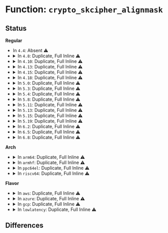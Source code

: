 # Function: <code>crypto_skcipher_alignmask</code>

## Status
<b>Regular</b>
<ul>
<li>
In <code>4.4</code>: Absent ⚠️
</li>
<li>
<details>
<summary>In <code>4.8</code>: Duplicate, Full Inline ⚠️</summary>

**Collision:** Static Duplication

**Inline:** Full

**Transformation:** False

**Instances:**

```
In crypto/cts.c (ffffffff813e7dc5)
Location: include/crypto/skcipher.h:325
Inline: True
Inline callers:
  - crypto/cts.c:crypto_cts_init_tfm
  - crypto/cts.c:crypto_cts_decrypt
  - crypto/cts.c:cts_cbc_decrypt
```
```
In crypto/ctr.c (ffffffff813e8cd5)
Location: include/crypto/skcipher.h:325
Inline: True
Inline callers:
  - crypto/ctr.c:crypto_rfc3686_init_tfm
  - crypto/ctr.c:crypto_rfc3686_crypt
```
```
In crypto/drbg.c (ffffffff813eed95)
Location: include/crypto/skcipher.h:325
Inline: True
Inline callers:
  - crypto/drbg.c:drbg_init_sym_kernel
```
</details>
</li>
<li>
<details>
<summary>In <code>4.10</code>: Duplicate, Full Inline ⚠️</summary>

**Collision:** Static Duplication

**Inline:** Full

**Transformation:** False

**Instances:**

```
In crypto/skcipher.c (ffffffff813f6aa9)
Location: include/crypto/skcipher.h:325
Inline: True
Inline callers:
  - crypto/skcipher.c:skcipher_walk_skcipher
```
```
In crypto/cts.c (ffffffff81400bf5)
Location: include/crypto/skcipher.h:325
Inline: True
Inline callers:
  - crypto/cts.c:crypto_cts_init_tfm
  - crypto/cts.c:crypto_cts_decrypt
  - crypto/cts.c:cts_cbc_decrypt
```
```
In crypto/ctr.c (ffffffff814022e5)
Location: include/crypto/skcipher.h:325
Inline: True
Inline callers:
  - crypto/ctr.c:crypto_rfc3686_init_tfm
  - crypto/ctr.c:crypto_rfc3686_crypt
```
```
In crypto/drbg.c (ffffffff814085db)
Location: include/crypto/skcipher.h:325
Inline: True
Inline callers:
  - crypto/drbg.c:drbg_init_sym_kernel
```
</details>
</li>
<li>
<details>
<summary>In <code>4.13</code>: Duplicate, Full Inline ⚠️</summary>

**Collision:** Static Duplication

**Inline:** Full

**Transformation:** False

**Instances:**

```
In crypto/skcipher.c (ffffffff81402e86)
Location: include/crypto/skcipher.h:359
Inline: True
Inline callers:
  - crypto/skcipher.c:skcipher_walk_skcipher
```
```
In crypto/cts.c (ffffffff8140dba5)
Location: include/crypto/skcipher.h:359
Inline: True
Inline callers:
  - crypto/cts.c:crypto_cts_init_tfm
  - crypto/cts.c:crypto_cts_decrypt
  - crypto/cts.c:cts_cbc_decrypt
```
```
In crypto/ctr.c (ffffffff8140f405)
Location: include/crypto/skcipher.h:359
Inline: True
Inline callers:
  - crypto/ctr.c:crypto_rfc3686_init_tfm
  - crypto/ctr.c:crypto_rfc3686_crypt
```
```
In crypto/drbg.c (ffffffff81415ccb)
Location: include/crypto/skcipher.h:359
Inline: True
Inline callers:
  - crypto/drbg.c:drbg_init_sym_kernel
```
</details>
</li>
<li>
<details>
<summary>In <code>4.15</code>: Duplicate, Full Inline ⚠️</summary>

**Collision:** Static Duplication

**Inline:** Full

**Transformation:** False

**Instances:**

```
In crypto/skcipher.c (ffffffff8142b4f5)
Location: include/crypto/skcipher.h:359
Inline: True
Inline callers:
  - crypto/skcipher.c:skcipher_walk_skcipher
```
```
In crypto/cts.c (ffffffff81436645)
Location: include/crypto/skcipher.h:359
Inline: True
Inline callers:
  - crypto/cts.c:crypto_cts_init_tfm
  - crypto/cts.c:crypto_cts_decrypt
  - crypto/cts.c:cts_cbc_decrypt
```
```
In crypto/ctr.c (ffffffff81437e15)
Location: include/crypto/skcipher.h:359
Inline: True
Inline callers:
  - crypto/ctr.c:crypto_rfc3686_init_tfm
  - crypto/ctr.c:crypto_rfc3686_crypt
```
```
In crypto/drbg.c (ffffffff814404a3)
Location: include/crypto/skcipher.h:359
Inline: True
Inline callers:
  - crypto/drbg.c:drbg_init_sym_kernel
```
</details>
</li>
<li>
<details>
<summary>In <code>4.18</code>: Duplicate, Full Inline ⚠️</summary>

**Collision:** Static Duplication

**Inline:** Full

**Transformation:** False

**Instances:**

```
In crypto/skcipher.c (ffffffff8145d3ba)
Location: include/crypto/skcipher.h:359
Inline: True
Inline callers:
  - crypto/skcipher.c:skcipher_setkey
  - crypto/skcipher.c:skcipher_walk_skcipher
```
```
In crypto/cts.c (ffffffff814691bd)
Location: include/crypto/skcipher.h:359
Inline: True
Inline callers:
  - crypto/cts.c:crypto_cts_init_tfm
  - crypto/cts.c:crypto_cts_decrypt
  - crypto/cts.c:cts_cbc_decrypt
```
```
In crypto/ctr.c (ffffffff8146a77d)
Location: include/crypto/skcipher.h:359
Inline: True
Inline callers:
  - crypto/ctr.c:crypto_rfc3686_init_tfm
  - crypto/ctr.c:crypto_rfc3686_crypt
```
```
In crypto/drbg.c (ffffffff81473383)
Location: include/crypto/skcipher.h:359
Inline: True
Inline callers:
  - crypto/drbg.c:drbg_init_sym_kernel
```
</details>
</li>
<li>
<details>
<summary>In <code>5.0</code>: Duplicate, Full Inline ⚠️</summary>

**Collision:** Static Duplication

**Inline:** Full

**Transformation:** False

**Instances:**

```
In crypto/skcipher.c (ffffffff8147ac3a)
Location: include/crypto/skcipher.h:378
Inline: True
Inline callers:
  - crypto/skcipher.c:skcipher_setkey
  - crypto/skcipher.c:skcipher_walk_skcipher
```
```
In crypto/cts.c (ffffffff81486b8d)
Location: include/crypto/skcipher.h:378
Inline: True
Inline callers:
  - crypto/cts.c:crypto_cts_init_tfm
  - crypto/cts.c:crypto_cts_decrypt
  - crypto/cts.c:cts_cbc_decrypt
```
```
In crypto/ctr.c (ffffffff81487fdd)
Location: include/crypto/skcipher.h:378
Inline: True
Inline callers:
  - crypto/ctr.c:crypto_rfc3686_init_tfm
  - crypto/ctr.c:crypto_rfc3686_crypt
```
```
In crypto/drbg.c (ffffffff8148f8fa)
Location: include/crypto/skcipher.h:378
Inline: True
Inline callers:
  - crypto/drbg.c:drbg_init_sym_kernel
```
</details>
</li>
<li>
<details>
<summary>In <code>5.3</code>: Duplicate, Full Inline ⚠️</summary>

**Collision:** Static Duplication

**Inline:** Full

**Transformation:** False

**Instances:**

```
In crypto/skcipher.c (ffffffff814a9bcd)
Location: include/crypto/skcipher.h:313
Inline: True
Inline callers:
  - crypto/skcipher.c:skcipher_setkey
  - crypto/skcipher.c:skcipher_walk_skcipher
```
```
In crypto/cts.c (ffffffff814b4cad)
Location: include/crypto/skcipher.h:313
Inline: True
Inline callers:
  - crypto/cts.c:crypto_cts_init_tfm
  - crypto/cts.c:crypto_cts_decrypt
  - crypto/cts.c:cts_cbc_decrypt
```
```
In crypto/ctr.c (ffffffff814b5bad)
Location: include/crypto/skcipher.h:313
Inline: True
Inline callers:
  - crypto/ctr.c:crypto_rfc3686_init_tfm
  - crypto/ctr.c:crypto_rfc3686_crypt
```
```
In crypto/drbg.c (ffffffff814be28f)
Location: include/crypto/skcipher.h:313
Inline: True
Inline callers:
  - crypto/drbg.c:drbg_init_sym_kernel
```
</details>
</li>
<li>
<details>
<summary>In <code>5.4</code>: Duplicate, Full Inline ⚠️</summary>

**Collision:** Static Duplication

**Inline:** Full

**Transformation:** False

**Instances:**

```
In crypto/skcipher.c (ffffffff814c48bd)
Location: include/crypto/skcipher.h:343
Inline: True
Inline callers:
  - crypto/skcipher.c:skcipher_setkey
  - crypto/skcipher.c:skcipher_walk_skcipher
```
```
In crypto/cts.c (ffffffff814cd77d)
Location: include/crypto/skcipher.h:343
Inline: True
Inline callers:
  - crypto/cts.c:crypto_cts_init_tfm
  - crypto/cts.c:crypto_cts_decrypt
  - crypto/cts.c:cts_cbc_decrypt
```
```
In crypto/ctr.c (ffffffff814cedad)
Location: include/crypto/skcipher.h:343
Inline: True
Inline callers:
  - crypto/ctr.c:crypto_rfc3686_init_tfm
  - crypto/ctr.c:crypto_rfc3686_crypt
```
```
In crypto/drbg.c (ffffffff814d70df)
Location: include/crypto/skcipher.h:343
Inline: True
Inline callers:
  - crypto/drbg.c:drbg_init_sym_kernel
```
</details>
</li>
<li>
<details>
<summary>In <code>5.8</code>: Duplicate, Full Inline ⚠️</summary>

**Collision:** Static Duplication

**Inline:** Full

**Transformation:** False

**Instances:**

```
In crypto/skcipher.c (ffffffff81522909)
Location: include/crypto/skcipher.h:305
Inline: True
Inline callers:
  - crypto/skcipher.c:crypto_skcipher_setkey
  - crypto/skcipher.c:skcipher_setkey_unaligned
  - crypto/skcipher.c:skcipher_walk_async
  - crypto/skcipher.c:skcipher_walk_virt
```
```
In crypto/cts.c (ffffffff8152cb9d)
Location: include/crypto/skcipher.h:305
Inline: True
Inline callers:
  - crypto/cts.c:crypto_cts_init_tfm
  - crypto/cts.c:crypto_cts_decrypt
  - crypto/cts.c:cts_cbc_decrypt
```
```
In crypto/ctr.c (ffffffff8152e0cd)
Location: include/crypto/skcipher.h:305
Inline: True
Inline callers:
  - crypto/ctr.c:crypto_rfc3686_init_tfm
  - crypto/ctr.c:crypto_rfc3686_crypt
```
```
In crypto/drbg.c (ffffffff815338ec)
Location: include/crypto/skcipher.h:305
Inline: True
Inline callers:
  - crypto/drbg.c:drbg_init_sym_kernel
```
</details>
</li>
<li>
<details>
<summary>In <code>5.11</code>: Duplicate, Full Inline ⚠️</summary>

**Collision:** Static Duplication

**Inline:** Full

**Transformation:** False

**Instances:**

```
In crypto/skcipher.c (ffffffff8153f7c9)
Location: include/crypto/skcipher.h:305
Inline: True
Inline callers:
  - crypto/skcipher.c:crypto_skcipher_setkey
  - crypto/skcipher.c:skcipher_setkey_unaligned
  - crypto/skcipher.c:skcipher_walk_async
  - crypto/skcipher.c:skcipher_walk_virt
```
```
In crypto/cts.c (ffffffff81549c0d)
Location: include/crypto/skcipher.h:305
Inline: True
Inline callers:
  - crypto/cts.c:crypto_cts_init_tfm
  - crypto/cts.c:crypto_cts_decrypt
  - crypto/cts.c:cts_cbc_decrypt
```
```
In crypto/ctr.c (ffffffff8154afcd)
Location: include/crypto/skcipher.h:305
Inline: True
Inline callers:
  - crypto/ctr.c:crypto_rfc3686_init_tfm
  - crypto/ctr.c:crypto_rfc3686_crypt
```
```
In crypto/drbg.c (ffffffff8155083c)
Location: include/crypto/skcipher.h:305
Inline: True
Inline callers:
  - crypto/drbg.c:drbg_init_sym_kernel
```
</details>
</li>
<li>
<details>
<summary>In <code>5.13</code>: Duplicate, Full Inline ⚠️</summary>

**Collision:** Static Duplication

**Inline:** Full

**Transformation:** False

**Instances:**

```
In crypto/skcipher.c (ffffffff81547d59)
Location: include/crypto/skcipher.h:307
Inline: True
Inline callers:
  - crypto/skcipher.c:crypto_skcipher_setkey
  - crypto/skcipher.c:skcipher_setkey_unaligned
  - crypto/skcipher.c:skcipher_walk_async
  - crypto/skcipher.c:skcipher_walk_virt
```
```
In crypto/cts.c (ffffffff8155224d)
Location: include/crypto/skcipher.h:307
Inline: True
Inline callers:
  - crypto/cts.c:crypto_cts_init_tfm
  - crypto/cts.c:crypto_cts_decrypt
  - crypto/cts.c:cts_cbc_decrypt
```
```
In crypto/ctr.c (ffffffff815535ed)
Location: include/crypto/skcipher.h:307
Inline: True
Inline callers:
  - crypto/ctr.c:crypto_rfc3686_init_tfm
  - crypto/ctr.c:crypto_rfc3686_crypt
```
```
In crypto/drbg.c (ffffffff8155901c)
Location: include/crypto/skcipher.h:307
Inline: True
Inline callers:
  - crypto/drbg.c:drbg_init_sym_kernel
```
</details>
</li>
<li>
<details>
<summary>In <code>5.15</code>: Duplicate, Full Inline ⚠️</summary>

**Collision:** Static Duplication

**Inline:** Full

**Transformation:** False

**Instances:**

```
In crypto/skcipher.c (ffffffff815a8539)
Location: include/crypto/skcipher.h:307
Inline: True
Inline callers:
  - crypto/skcipher.c:crypto_skcipher_setkey
  - crypto/skcipher.c:skcipher_setkey_unaligned
  - crypto/skcipher.c:skcipher_walk_async
  - crypto/skcipher.c:skcipher_walk_virt
```
```
In crypto/cts.c (ffffffff815b324d)
Location: include/crypto/skcipher.h:307
Inline: True
Inline callers:
  - crypto/cts.c:crypto_cts_init_tfm
  - crypto/cts.c:crypto_cts_decrypt
  - crypto/cts.c:cts_cbc_decrypt
```
```
In crypto/ctr.c (ffffffff815b461d)
Location: include/crypto/skcipher.h:307
Inline: True
Inline callers:
  - crypto/ctr.c:crypto_rfc3686_init_tfm
  - crypto/ctr.c:crypto_rfc3686_crypt
```
```
In crypto/drbg.c (ffffffff815ba2dc)
Location: include/crypto/skcipher.h:307
Inline: True
Inline callers:
  - crypto/drbg.c:drbg_init_sym_kernel
```
</details>
</li>
<li>
<details>
<summary>In <code>5.19</code>: Duplicate, Full Inline ⚠️</summary>

**Collision:** Static Duplication

**Inline:** Full

**Transformation:** False

**Instances:**

```
In crypto/skcipher.c (ffffffff8164fea9)
Location: include/crypto/skcipher.h:311
Inline: True
Inline callers:
  - crypto/skcipher.c:crypto_skcipher_setkey
  - crypto/skcipher.c:skcipher_setkey_unaligned
  - crypto/skcipher.c:skcipher_walk_async
  - crypto/skcipher.c:skcipher_walk_virt
```
```
In crypto/cts.c (ffffffff8165c22d)
Location: include/crypto/skcipher.h:311
Inline: True
Inline callers:
  - crypto/cts.c:crypto_cts_init_tfm
  - crypto/cts.c:crypto_cts_decrypt
  - crypto/cts.c:cts_cbc_decrypt
```
```
In crypto/ctr.c (ffffffff8165d4cd)
Location: include/crypto/skcipher.h:311
Inline: True
Inline callers:
  - crypto/ctr.c:crypto_rfc3686_init_tfm
  - crypto/ctr.c:crypto_rfc3686_crypt
```
```
In crypto/drbg.c (ffffffff81663370)
Location: include/crypto/skcipher.h:311
Inline: True
Inline callers:
  - crypto/drbg.c:drbg_init_sym_kernel
```
</details>
</li>
<li>
<details>
<summary>In <code>6.2</code>: Duplicate, Full Inline ⚠️</summary>

**Collision:** Static Duplication

**Inline:** Full

**Transformation:** False

**Instances:**

```
In crypto/skcipher.c (ffffffff817095d9)
Location: include/crypto/skcipher.h:311
Inline: True
Inline callers:
  - crypto/skcipher.c:crypto_skcipher_setkey
  - crypto/skcipher.c:skcipher_setkey_unaligned
  - crypto/skcipher.c:skcipher_walk_async
  - crypto/skcipher.c:skcipher_walk_virt
```
```
In crypto/cts.c (ffffffff81715bed)
Location: include/crypto/skcipher.h:311
Inline: True
Inline callers:
  - crypto/cts.c:crypto_cts_init_tfm
  - crypto/cts.c:crypto_cts_decrypt
  - crypto/cts.c:cts_cbc_decrypt
```
```
In crypto/ctr.c (ffffffff81716ffd)
Location: include/crypto/skcipher.h:311
Inline: True
Inline callers:
  - crypto/ctr.c:crypto_rfc3686_init_tfm
  - crypto/ctr.c:crypto_rfc3686_crypt
```
```
In crypto/drbg.c (ffffffff8171d600)
Location: include/crypto/skcipher.h:311
Inline: True
Inline callers:
  - crypto/drbg.c:drbg_init_sym_kernel
```
</details>
</li>
<li>
<details>
<summary>In <code>6.5</code>: Duplicate, Full Inline ⚠️</summary>

**Collision:** Static Duplication

**Inline:** Full

**Transformation:** False

**Instances:**

```
In crypto/skcipher.c (ffffffff81742e19)
Location: include/crypto/skcipher.h:333
Inline: True
Inline callers:
  - crypto/skcipher.c:crypto_skcipher_setkey
  - crypto/skcipher.c:skcipher_setkey_unaligned
  - crypto/skcipher.c:skcipher_walk_async
  - crypto/skcipher.c:skcipher_walk_virt
```
```
In crypto/cts.c (ffffffff8175149d)
Location: include/crypto/skcipher.h:333
Inline: True
Inline callers:
  - crypto/cts.c:crypto_cts_init_tfm
  - crypto/cts.c:crypto_cts_decrypt
  - crypto/cts.c:cts_cbc_decrypt
```
```
In crypto/ctr.c (ffffffff817528fd)
Location: include/crypto/skcipher.h:333
Inline: True
Inline callers:
  - crypto/ctr.c:crypto_rfc3686_init_tfm
  - crypto/ctr.c:crypto_rfc3686_crypt
```
```
In crypto/drbg.c (ffffffff81758ee0)
Location: include/crypto/skcipher.h:333
Inline: True
Inline callers:
  - crypto/drbg.c:drbg_init_sym_kernel
```
</details>
</li>
<li>
<details>
<summary>In <code>6.8</code>: Duplicate, Full Inline ⚠️</summary>

**Collision:** Static Duplication

**Inline:** Full

**Transformation:** False

**Instances:**

```
In crypto/lskcipher.c (ffffffff81783e32)
Location: include/crypto/skcipher.h:552
Inline: True
Inline callers:
  - crypto/lskcipher.c:crypto_lskcipher_crypt_sg
```
```
In crypto/skcipher.c (ffffffff81785414)
Location: include/crypto/skcipher.h:552
Inline: True
Inline callers:
  - crypto/skcipher.c:crypto_skcipher_init_tfm
  - crypto/skcipher.c:crypto_skcipher_import
  - crypto/skcipher.c:crypto_skcipher_export
  - crypto/skcipher.c:crypto_skcipher_setkey
  - crypto/skcipher.c:skcipher_setkey_unaligned
  - crypto/skcipher.c:skcipher_walk_skcipher
```
```
In crypto/cts.c (ffffffff817932ed)
Location: include/crypto/skcipher.h:552
Inline: True
Inline callers:
  - crypto/cts.c:crypto_cts_init_tfm
  - crypto/cts.c:crypto_cts_decrypt
  - crypto/cts.c:cts_cbc_decrypt
```
```
In crypto/ctr.c (ffffffff8179486d)
Location: include/crypto/skcipher.h:552
Inline: True
Inline callers:
  - crypto/ctr.c:crypto_rfc3686_init_tfm
  - crypto/ctr.c:crypto_rfc3686_crypt
```
```
In crypto/drbg.c (ffffffff8179ade0)
Location: include/crypto/skcipher.h:552
Inline: True
Inline callers:
  - crypto/drbg.c:drbg_init_sym_kernel
```
</details>
</li>
</ul>
<b>Arch</b>
<ul>
<li>
<details>
<summary>In <code>arm64</code>: Duplicate, Full Inline ⚠️</summary>

**Collision:** Static Duplication

**Inline:** Full

**Transformation:** False

**Instances:**

```
In crypto/skcipher.c (ffff8000105bebcc)
Location: include/crypto/skcipher.h:343
Inline: True
Inline callers:
  - crypto/skcipher.c:skcipher_setkey
  - crypto/skcipher.c:skcipher_walk_skcipher
```
```
In crypto/cts.c (ffff8000105c9668)
Location: include/crypto/skcipher.h:343
Inline: True
Inline callers:
  - crypto/cts.c:crypto_cts_init_tfm
  - crypto/cts.c:crypto_cts_decrypt
  - crypto/cts.c:cts_cbc_decrypt
```
```
In crypto/ctr.c (ffff8000105cad08)
Location: include/crypto/skcipher.h:343
Inline: True
Inline callers:
  - crypto/ctr.c:crypto_rfc3686_init_tfm
  - crypto/ctr.c:crypto_rfc3686_crypt
```
```
In crypto/drbg.c (ffff8000105d1580)
Location: include/crypto/skcipher.h:343
Inline: True
Inline callers:
  - crypto/drbg.c:drbg_init_sym_kernel
```
</details>
</li>
<li>
<details>
<summary>In <code>armhf</code>: Duplicate, Full Inline ⚠️</summary>

**Collision:** Static Duplication

**Inline:** Full

**Transformation:** False

**Instances:**

```
In crypto/skcipher.c (c076d03c)
Location: include/crypto/skcipher.h:343
Inline: True
Inline callers:
  - crypto/skcipher.c:skcipher_setkey
  - crypto/skcipher.c:skcipher_walk_skcipher
```
```
In crypto/cts.c (c0777208)
Location: include/crypto/skcipher.h:343
Inline: True
Inline callers:
  - crypto/cts.c:crypto_cts_init_tfm
  - crypto/cts.c:crypto_cts_decrypt
  - crypto/cts.c:cts_cbc_decrypt
```
```
In crypto/ctr.c (c07788d4)
Location: include/crypto/skcipher.h:343
Inline: True
Inline callers:
  - crypto/ctr.c:crypto_rfc3686_init_tfm
  - crypto/ctr.c:crypto_rfc3686_crypt
```
```
In crypto/drbg.c (c07804f8)
Location: include/crypto/skcipher.h:343
Inline: True
Inline callers:
  - crypto/drbg.c:drbg_init_sym_kernel
```
</details>
</li>
<li>
<details>
<summary>In <code>ppc64el</code>: Duplicate, Full Inline ⚠️</summary>

**Collision:** Static Duplication

**Inline:** Full

**Transformation:** False

**Instances:**

```
In crypto/skcipher.c (c000000000746f28)
Location: include/crypto/skcipher.h:343
Inline: True
Inline callers:
  - crypto/skcipher.c:skcipher_setkey
  - crypto/skcipher.c:skcipher_walk_skcipher
```
```
In crypto/cts.c (c000000000753cc8)
Location: include/crypto/skcipher.h:343
Inline: True
Inline callers:
  - crypto/cts.c:crypto_cts_init_tfm
  - crypto/cts.c:crypto_cts_decrypt
  - crypto/cts.c:cts_cbc_decrypt
```
```
In crypto/ctr.c (c000000000755b38)
Location: include/crypto/skcipher.h:343
Inline: True
Inline callers:
  - crypto/ctr.c:crypto_rfc3686_init_tfm
  - crypto/ctr.c:crypto_rfc3686_crypt
```
```
In crypto/drbg.c (c00000000075fd24)
Location: include/crypto/skcipher.h:343
Inline: True
Inline callers:
  - crypto/drbg.c:drbg_init_sym_kernel
```
</details>
</li>
<li>
<details>
<summary>In <code>riscv64</code>: Duplicate, Full Inline ⚠️</summary>

**Collision:** Static Duplication

**Inline:** Full

**Transformation:** False

**Instances:**

```
In crypto/skcipher.c (ffffffe000403dae)
Location: include/crypto/skcipher.h:343
Inline: True
Inline callers:
  - crypto/skcipher.c:skcipher_setkey
  - crypto/skcipher.c:skcipher_walk_skcipher
```
```
In crypto/cts.c (ffffffe00040e334)
Location: include/crypto/skcipher.h:343
Inline: True
Inline callers:
  - crypto/cts.c:crypto_cts_init_tfm
  - crypto/cts.c:crypto_cts_decrypt
  - crypto/cts.c:cts_cbc_decrypt
```
```
In crypto/ctr.c (ffffffe00040f1fa)
Location: include/crypto/skcipher.h:343
Inline: True
Inline callers:
  - crypto/ctr.c:crypto_rfc3686_init_tfm
  - crypto/ctr.c:crypto_rfc3686_crypt
```
```
In crypto/drbg.c (ffffffe0004162fc)
Location: include/crypto/skcipher.h:343
Inline: True
Inline callers:
  - crypto/drbg.c:drbg_init_sym_kernel
```
</details>
</li>
</ul>
<b>Flavor</b>
<ul>
<li>
<details>
<summary>In <code>aws</code>: Duplicate, Full Inline ⚠️</summary>

**Collision:** Static Duplication

**Inline:** Full

**Transformation:** False

**Instances:**

```
In crypto/skcipher.c (ffffffff814bce9d)
Location: include/crypto/skcipher.h:343
Inline: True
Inline callers:
  - crypto/skcipher.c:skcipher_setkey
  - crypto/skcipher.c:skcipher_walk_skcipher
```
```
In crypto/cts.c (ffffffff814c5d5d)
Location: include/crypto/skcipher.h:343
Inline: True
Inline callers:
  - crypto/cts.c:crypto_cts_init_tfm
  - crypto/cts.c:crypto_cts_decrypt
  - crypto/cts.c:cts_cbc_decrypt
```
```
In crypto/ctr.c (ffffffff814c738d)
Location: include/crypto/skcipher.h:343
Inline: True
Inline callers:
  - crypto/ctr.c:crypto_rfc3686_init_tfm
  - crypto/ctr.c:crypto_rfc3686_crypt
```
```
In crypto/drbg.c (ffffffff814cf6bf)
Location: include/crypto/skcipher.h:343
Inline: True
Inline callers:
  - crypto/drbg.c:drbg_init_sym_kernel
```
</details>
</li>
<li>
<details>
<summary>In <code>azure</code>: Duplicate, Full Inline ⚠️</summary>

**Collision:** Static Duplication

**Inline:** Full

**Transformation:** False

**Instances:**

```
In crypto/skcipher.c (ffffffff814ad8bd)
Location: include/crypto/skcipher.h:343
Inline: True
Inline callers:
  - crypto/skcipher.c:skcipher_setkey
  - crypto/skcipher.c:skcipher_walk_skcipher
```
```
In crypto/cts.c (ffffffff814b677d)
Location: include/crypto/skcipher.h:343
Inline: True
Inline callers:
  - crypto/cts.c:crypto_cts_init_tfm
  - crypto/cts.c:crypto_cts_decrypt
  - crypto/cts.c:cts_cbc_decrypt
```
```
In crypto/ctr.c (ffffffff814b7dad)
Location: include/crypto/skcipher.h:343
Inline: True
Inline callers:
  - crypto/ctr.c:crypto_rfc3686_init_tfm
  - crypto/ctr.c:crypto_rfc3686_crypt
```
```
In crypto/drbg.c (ffffffff814c00df)
Location: include/crypto/skcipher.h:343
Inline: True
Inline callers:
  - crypto/drbg.c:drbg_init_sym_kernel
```
</details>
</li>
<li>
<details>
<summary>In <code>gcp</code>: Duplicate, Full Inline ⚠️</summary>

**Collision:** Static Duplication

**Inline:** Full

**Transformation:** False

**Instances:**

```
In crypto/skcipher.c (ffffffff814b8f2d)
Location: include/crypto/skcipher.h:343
Inline: True
Inline callers:
  - crypto/skcipher.c:skcipher_setkey
  - crypto/skcipher.c:skcipher_walk_skcipher
```
```
In crypto/cts.c (ffffffff814c1ded)
Location: include/crypto/skcipher.h:343
Inline: True
Inline callers:
  - crypto/cts.c:crypto_cts_init_tfm
  - crypto/cts.c:crypto_cts_decrypt
  - crypto/cts.c:cts_cbc_decrypt
```
```
In crypto/ctr.c (ffffffff814c341d)
Location: include/crypto/skcipher.h:343
Inline: True
Inline callers:
  - crypto/ctr.c:crypto_rfc3686_init_tfm
  - crypto/ctr.c:crypto_rfc3686_crypt
```
```
In crypto/drbg.c (ffffffff814cb74f)
Location: include/crypto/skcipher.h:343
Inline: True
Inline callers:
  - crypto/drbg.c:drbg_init_sym_kernel
```
</details>
</li>
<li>
<details>
<summary>In <code>lowlatency</code>: Duplicate, Full Inline ⚠️</summary>

**Collision:** Static Duplication

**Inline:** Full

**Transformation:** False

**Instances:**

```
In crypto/skcipher.c (ffffffff814d19ed)
Location: include/crypto/skcipher.h:343
Inline: True
Inline callers:
  - crypto/skcipher.c:skcipher_setkey
  - crypto/skcipher.c:skcipher_walk_skcipher
```
```
In crypto/cts.c (ffffffff814da8bd)
Location: include/crypto/skcipher.h:343
Inline: True
Inline callers:
  - crypto/cts.c:crypto_cts_init_tfm
  - crypto/cts.c:crypto_cts_decrypt
  - crypto/cts.c:cts_cbc_decrypt
```
```
In crypto/ctr.c (ffffffff814dbeed)
Location: include/crypto/skcipher.h:343
Inline: True
Inline callers:
  - crypto/ctr.c:crypto_rfc3686_init_tfm
  - crypto/ctr.c:crypto_rfc3686_crypt
```
```
In crypto/drbg.c (ffffffff814e421f)
Location: include/crypto/skcipher.h:343
Inline: True
Inline callers:
  - crypto/drbg.c:drbg_init_sym_kernel
```
</details>
</li>
</ul>

## Differences
